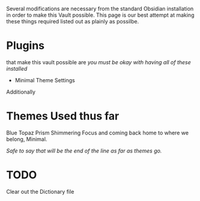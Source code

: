 Several modifications are necessary from the standard Obsidian installation in order to make this Vault possible.  This page is our best attempt at making these things required listed out as plainly as possilbe. 


# Plugins
that make this vault possible are
*you must be okay with having all of these installed*
- Minimal Theme Settings

Additionally

# Themes Used thus far
Blue Topaz
Prism
Shimmering Focus
and coming back home to where we belong, Minimal.

*Safe to say that will be the end of the line as far as themes go.*

# TODO
Clear out the Dictionary file